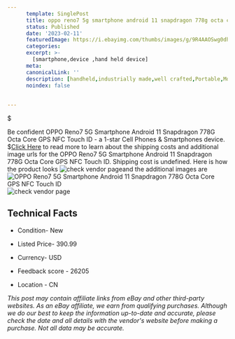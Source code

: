 ```yaml
---
      template: SinglePost
      title: oppo reno7 5g smartphone android 11 snapdragon 778g octa core gps nfc touch id
      status: Published
      date: '2023-02-11'
      featuredImage: https://i.ebayimg.com/thumbs/images/g/9R4AAOSwg0dhpNhL/s-l225.jpg
      categories: 
      excerpt: >-
        [smartphone,device ,hand held device]
      meta:
      canonicalLink: ''
      description: [handheld,industrially made,well crafted,Portable,Mobile,Compact,Convenient,Lightweight,Maneuverable,Man-portable,Miniature,Carriable,Hand-held,Light,Holdable,Transportable,Mobile device,Pocket-sized,On-the-go,Wireless,Cordless,Compact size,Convenient size, smartphone,device ,hand held device]
      noindex: false
      
        
---
```

$

Be confident OPPO Reno7 5G Smartphone Android 11 Snapdragon 778G Octa Core GPS NFC Touch ID - a 1-star Cell Phones & Smartphones device.
$[Click Here](https://www.ebay.com/itm/175042985578?hash=item28c15ffe6a%3Ag%3A9R4AAOSwg0dhpNhL&mkevt=1&mkcid=1&mkrid=711-53200-19255-0&campid=%253CePNCampaignId%253E&customid=%253CreferenceId%253E&toolid=10049) to read more to learn about the shipping costs and additional image urls for the OPPO Reno7 5G Smartphone Android 11 Snapdragon 778G Octa Core GPS NFC Touch ID. Shipping cost is undefined. Here is how the product looks ![check vendor page](https://i.ebayimg.com/thumbs/images/g/9R4AAOSwg0dhpNhL/s-l225.jpg)and the additional images are![OPPO Reno7 5G Smartphone Android 11 Snapdragon 778G Octa Core GPS NFC Touch ID](https://i.ebayimg.com/images/g/9R4AAOSwg0dhpNhL/s-l960.jpg)![check vendor page](https://origin-galleryplus.ebayimg.com/ws/web/175042985578_2_0_1/225x225.jpg,https://origin-galleryplus.ebayimg.com/ws/web/175042985578_3_0_1/225x225.jpg,https://origin-galleryplus.ebayimg.com/ws/web/175042985578_4_0_1/225x225.jpg,https://origin-galleryplus.ebayimg.com/ws/web/175042985578_5_0_1/225x225.jpg,https://origin-galleryplus.ebayimg.com/ws/web/175042985578_6_0_1/225x225.jpg,https://origin-galleryplus.ebayimg.com/ws/web/175042985578_7_0_1/225x225.jpg)



 ## Technical Facts 



     
      

 - Condition- New 


      

 - Listed Price- 390.99 


      

 - Currency- USD 


      

 - Feedback score - 26205 


      

 - Location - CN 


      
      

 *_This post may contain affiliate links from eBay and other third-party websites. As an eBay affiliate, we earn from qualifying purchases. Although we do our best to keep the information up-to-date and accurate, please check the date and all details with the vendor's website before making a purchase. Not all data may be accurate._*






